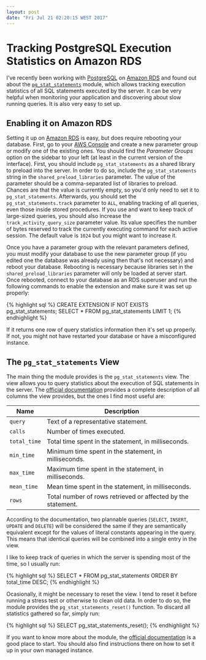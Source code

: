 ```yaml
---
layout: post
date: "Fri Jul 21 02:20:15 WEST 2017"
---
```


# Tracking PostgreSQL Execution Statistics on Amazon RDS

I've recently been working with [PostgreSQL][postgresql] on [Amazon RDS][rds]
and found out about the [`pg_stat_statements`][pgstatstatements] module, which allows tracking
execution statistics of all SQL statements executed by the server. It can be
very helpful when monitoring your application and discovering about slow running
queries. It is also very easy to set up.

## Enabling it on Amazon RDS

Setting it up on [Amazon RDS][rds] is easy, but does require rebooting your
database. First, go to your [AWS Console][console] and create a new parameter
group or modify one of the existing ones. You should find the _Parameter Groups_
option on the sidebar to your left (at least in the current version of the
interface). First, you should include `pg_stat_statements` as a shared library
to preload into the server. In order to do so, include the `pg_stat_statements`
string in the `shared_preload_libraries` parameter. The value of the parameter
should be a comma-separated list of libraries to preload. Chances are that the
value is currently empty, so you'd only need to set it to `pg_stat_statements`.
Afterwards, you should set the `pg_stat_statements.track` parameter to `ALL`,
enabling tracking of all queries, even those inside stored procedures. If you
use and want to keep track of large-sized queries, you should also increase the
`track_activity_query_size` parameter value. Its value specifies the number of
bytes reserved to track the currently executing command for each active session.
The default value is `1024` but you might want to increase it.

Once you have a parameter group with the relevant parameters defined, you must
modify your database to use the new parameter group (if you edited one the
database was already using then that's not necessary) and reboot your database.
Rebooting is necessary because libraries set in the `shared_preload_libraries`
parameter will only be loaded at server start. Once rebooted, connect to your
database as an RDS superuser and run the following commands to enable the
extension and make sure it was set up properly:

{% highlight sql %}
CREATE EXTENSION IF NOT EXISTS pg_stat_statements;
SELECT * FROM pg_stat_statements LIMIT 1;
{% endhighlight %}

If it returns one row of query statistics information then it's set up properly.
If not, you might not have restarted your database or have a misconfigured
instance.

## The `pg_stat_statements` View

The main thing the module provides is the `pg_stat_statements` view. The view
allows you to query statistics about the execution of SQL statements in the
server. The [official documentation][pgstatstatements] provides a complete
description of all columns the view provides, but the ones I find most useful are:

| Name         | Description                                                  |
|--------------|--------------------------------------------------------------|
| `query`      | Text of a representative statement.                          |
| `calls`      | Number of times executed.                                    |
| `total_time` | Total time spent in the statement, in milliseconds.          |
| `min_time`   | Minimum time spent in the statement, in milliseconds.        |
| `max_time`   | Maximum time spent in the statement, in milliseconds.        |
| `mean_time`  | Mean time spent in the statement, in milliseconds.           |
| `rows`       | Total number of rows retrieved or affected by the statement. |

According to the documentation, two plannable queries (`SELECT`, `INSERT`,
`UPDATE` and `DELETE`) will be considered the same if they are semantically
equivalent except for the values of literal constants appearing in the query.
This means that identical queries will be combined into a single entry in the
view.

I like to keep track of queries in which the server is spending most of the time, so I usually run:

{% highlight sql %}
SELECT * FROM pg_stat_statements ORDER BY total_time DESC;
{% endhighlight %}

Ocasionally, it might be necessary to reset the view. I tend to reset it before
running a stress test or otherwise to clean old data. In order to do so, the
module provides the `pg_stat_statements_reset()` function. To discard all
statistics gathered so far, simply run:

{% highlight sql %}
SELECT pg_stat_statements_reset();
{% endhighlight %}

If you want to know more about the module,
the [official documentation][pgstatstatements] is a good place to start. You
should also find instructions there on how to set it up in your own managed
instance.

[postgresql]: https://www.postgresql.org/
[rds]: https://aws.amazon.com/rds/
[console]: https://console.aws.amazon.com/rds/
[pgstatstatements]: https://www.postgresql.org/docs/9.6/static/pgstatstatements.html
